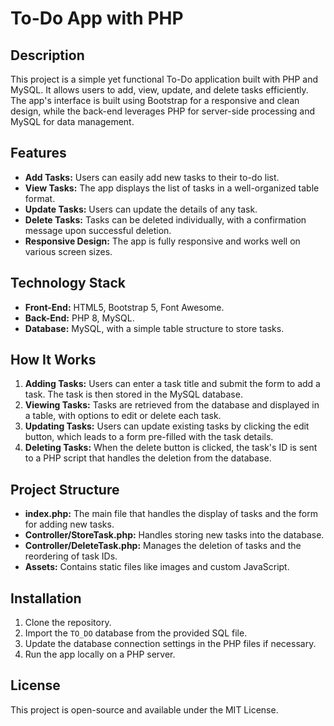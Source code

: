 # To-Do App with PHP

## Description
This project is a simple yet functional To-Do application built with PHP and MySQL. It allows users to add, view, update, and delete tasks efficiently. The app's interface is built using Bootstrap for a responsive and clean design, while the back-end leverages PHP for server-side processing and MySQL for data management.

## Features
- **Add Tasks:** Users can easily add new tasks to their to-do list.
- **View Tasks:** The app displays the list of tasks in a well-organized table format.
- **Update Tasks:** Users can update the details of any task.
- **Delete Tasks:** Tasks can be deleted individually, with a confirmation message upon successful deletion.
- **Responsive Design:** The app is fully responsive and works well on various screen sizes.

## Technology Stack
- **Front-End:** HTML5, Bootstrap 5, Font Awesome.
- **Back-End:** PHP 8, MySQL.
- **Database:** MySQL, with a simple table structure to store tasks.

## How It Works
1. **Adding Tasks:** Users can enter a task title and submit the form to add a task. The task is then stored in the MySQL database.
2. **Viewing Tasks:** Tasks are retrieved from the database and displayed in a table, with options to edit or delete each task.
3. **Updating Tasks:** Users can update existing tasks by clicking the edit button, which leads to a form pre-filled with the task details.
4. **Deleting Tasks:** When the delete button is clicked, the task's ID is sent to a PHP script that handles the deletion from the database.

## Project Structure
- **index.php:** The main file that handles the display of tasks and the form for adding new tasks.
- **Controller/StoreTask.php:** Handles storing new tasks into the database.
- **Controller/DeleteTask.php:** Manages the deletion of tasks and the reordering of task IDs.
- **Assets:** Contains static files like images and custom JavaScript.

## Installation
1. Clone the repository.
2. Import the `TO_DO` database from the provided SQL file.
3. Update the database connection settings in the PHP files if necessary.
4. Run the app locally on a PHP server.

## License
This project is open-source and available under the MIT License.
